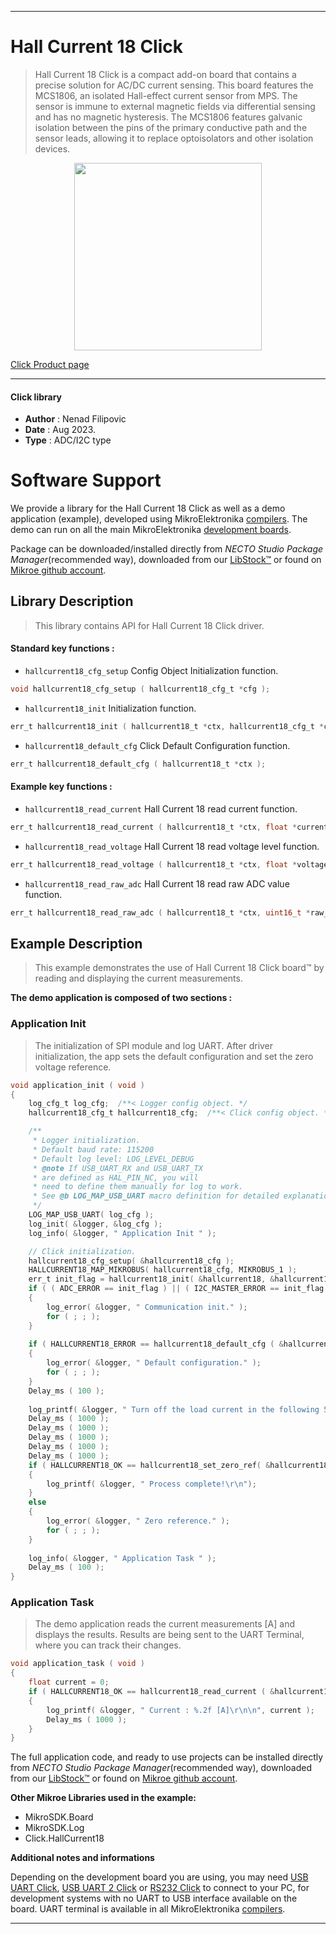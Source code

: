 
---
# Hall Current 18 Click

> Hall Current 18 Click is a compact add-on board that contains a precise solution for AC/DC current sensing. This board features the MCS1806, an isolated Hall-effect current sensor from MPS. The sensor is immune to external magnetic fields via differential sensing and has no magnetic hysteresis. The MCS1806 features galvanic isolation between the pins of the primary conductive path and the sensor leads, allowing it to replace optoisolators and other isolation devices.

<p align="center">
  <img src="https://download.mikroe.com/images/click_for_ide/hallcurrent18_click.png" height=300px>
</p>

[Click Product page](https://www.mikroe.com/hall-current-18-click)

---


#### Click library

- **Author**        : Nenad Filipovic
- **Date**          : Aug 2023.
- **Type**          : ADC/I2C type


# Software Support

We provide a library for the Hall Current 18 Click
as well as a demo application (example), developed using MikroElektronika
[compilers](https://www.mikroe.com/necto-studio).
The demo can run on all the main MikroElektronika [development boards](https://www.mikroe.com/development-boards).

Package can be downloaded/installed directly from *NECTO Studio Package Manager*(recommended way), downloaded from our [LibStock&trade;](https://libstock.mikroe.com) or found on [Mikroe github account](https://github.com/MikroElektronika/mikrosdk_click_v2/tree/master/clicks).

## Library Description

> This library contains API for Hall Current 18 Click driver.

#### Standard key functions :

- `hallcurrent18_cfg_setup` Config Object Initialization function.
```c
void hallcurrent18_cfg_setup ( hallcurrent18_cfg_t *cfg );
```

- `hallcurrent18_init` Initialization function.
```c
err_t hallcurrent18_init ( hallcurrent18_t *ctx, hallcurrent18_cfg_t *cfg );
```

- `hallcurrent18_default_cfg` Click Default Configuration function.
```c
err_t hallcurrent18_default_cfg ( hallcurrent18_t *ctx );
```

#### Example key functions :

- `hallcurrent18_read_current` Hall Current 18 read current function.
```c
err_t hallcurrent18_read_current ( hallcurrent18_t *ctx, float *current );
```

- `hallcurrent18_read_voltage` Hall Current 18 read voltage level function.
```c
err_t hallcurrent18_read_voltage ( hallcurrent18_t *ctx, float *voltage );
```

- `hallcurrent18_read_raw_adc` Hall Current 18 read raw ADC value function.
```c
err_t hallcurrent18_read_raw_adc ( hallcurrent18_t *ctx, uint16_t *raw_adc );
```

## Example Description

> This example demonstrates the use of Hall Current 18 Click board™ 
> by reading and displaying the current measurements.

**The demo application is composed of two sections :**

### Application Init

> The initialization of SPI module and log UART.
> After driver initialization, the app sets the default configuration
> and set the zero voltage reference.

```c
void application_init ( void )
{
    log_cfg_t log_cfg;  /**< Logger config object. */
    hallcurrent18_cfg_t hallcurrent18_cfg;  /**< Click config object. */

    /** 
     * Logger initialization.
     * Default baud rate: 115200
     * Default log level: LOG_LEVEL_DEBUG
     * @note If USB_UART_RX and USB_UART_TX 
     * are defined as HAL_PIN_NC, you will 
     * need to define them manually for log to work. 
     * See @b LOG_MAP_USB_UART macro definition for detailed explanation.
     */
    LOG_MAP_USB_UART( log_cfg );
    log_init( &logger, &log_cfg );
    log_info( &logger, " Application Init " );

    // Click initialization.
    hallcurrent18_cfg_setup( &hallcurrent18_cfg );
    HALLCURRENT18_MAP_MIKROBUS( hallcurrent18_cfg, MIKROBUS_1 );
    err_t init_flag = hallcurrent18_init( &hallcurrent18, &hallcurrent18_cfg );
    if ( ( ADC_ERROR == init_flag ) || ( I2C_MASTER_ERROR == init_flag ) )
    {
        log_error( &logger, " Communication init." );
        for ( ; ; );
    }
    
    if ( HALLCURRENT18_ERROR == hallcurrent18_default_cfg ( &hallcurrent18 ) )
    {
        log_error( &logger, " Default configuration." );
        for ( ; ; );
    }
    Delay_ms ( 100 );
    
    log_printf( &logger, " Turn off the load current in the following 5 sec.\r\n" );
    Delay_ms ( 1000 );
    Delay_ms ( 1000 );
    Delay_ms ( 1000 );
    Delay_ms ( 1000 );
    Delay_ms ( 1000 );
    if ( HALLCURRENT18_OK == hallcurrent18_set_zero_ref( &hallcurrent18 ) )
    {
        log_printf( &logger, " Process complete!\r\n");
    }
    else
    {
        log_error( &logger, " Zero reference." );
        for ( ; ; );
    }
    
    log_info( &logger, " Application Task " );
    Delay_ms ( 100 );
}
```

### Application Task

> The demo application reads the current measurements [A] and displays the results.
> Results are being sent to the UART Terminal, where you can track their changes.

```c
void application_task ( void ) 
{
    float current = 0;
    if ( HALLCURRENT18_OK == hallcurrent18_read_current ( &hallcurrent18, &current ) ) 
    {
        log_printf( &logger, " Current : %.2f [A]\r\n\n", current );
        Delay_ms ( 1000 );
    }
}
```

The full application code, and ready to use projects can be installed directly from *NECTO Studio Package Manager*(recommended way), downloaded from our [LibStock&trade;](https://libstock.mikroe.com) or found on [Mikroe github account](https://github.com/MikroElektronika/mikrosdk_click_v2/tree/master/clicks).

**Other Mikroe Libraries used in the example:**

- MikroSDK.Board
- MikroSDK.Log
- Click.HallCurrent18

**Additional notes and informations**

Depending on the development board you are using, you may need
[USB UART Click](https://www.mikroe.com/usb-uart-click),
[USB UART 2 Click](https://www.mikroe.com/usb-uart-2-click) or
[RS232 Click](https://www.mikroe.com/rs232-click) to connect to your PC, for
development systems with no UART to USB interface available on the board. UART
terminal is available in all MikroElektronika
[compilers](https://shop.mikroe.com/compilers).

---

